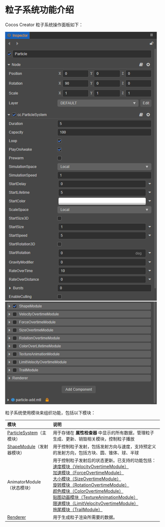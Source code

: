 # 粒子系统功能介绍

Cocos Creator 粒子系统操作面板如下：

![inspector_1](module/inspector_1.png)<br>
![inspector_2](module/inspector_2.png)

粒子系统使用模块来组织功能，包括以下模块：

| 模块 | 说明 |
| :--- | :--- |
| [ParticleSystem](main-module.md)（主模块） | 用于存储在 **属性检查器** 中显示的所有数据，管理粒子生成、更新、销毁相关模块，控制粒子播放 |
| [ShapeModule](emitter.md)（发射器模块） | 用于控制粒子发射，包括发射方向与速度，支持预定义的发射方向，包括方块、圆、锥体、球、半球 |
| AnimatorModule（状态模块） | 用于控制粒子发射后的状态更新。已支持的功能包括：<br>[速度模块（VelocityOvertimeModule）](velocity-module.md)<br>[加速模块（ForceOvertimeModule）](force-module.md)<br>[大小模块（SizeOvertimeModule）](size-module.md)<br>[旋转模块（RotationOvertimeModule）](rotation-module.md)<br>[颜色模块（ColorOvertimeModule）](color-module.md)<br>[贴图动画模块（TextureAnimationModule）](texture-animation-module.md)<br>[限速模块（LimitVelocityOvertimeModule）](limit-velocity-module.md)<br>[拖尾模块（TrailModule）](trail-module.md) |
| [Renderer](renderer.md) | 用于生成粒子渲染所需要的数据。 |
